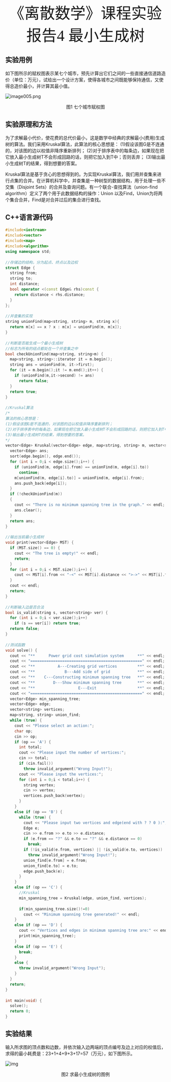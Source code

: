 <center><font face="宋体" size=10>《离散数学》课程实验报告4 最小生成树</font></center>

## 实验用例

如下图所示的赋权图表示某七个城市，预先计算出它们之间的一些直接通信道路造价（单位：万元），试给出一个设计方案，使得各城市之间既能够保持通信，又使得总造价最小，并计算其最小值。

![image005.png](.\..\pic\image005.png)
<center> 图1 七个城市赋权图 </center>

## 实验原理和方法

为了求解最小代价，使花费的总代价最小，这是数学中经典的求解最小(费用)生成树的算法。我们采用Kruskal算法，此算法的核心思想是：
(1)假设该图G是不连通的，对该图的边以权值非降序重新排列；
(2)对于排序表中的每条边，如果现在把它放入最小生成树T不会形成回路的话，则把它加入到T中；否则丢弃；
(3)输出最小生成树T的结果，得到想要的答案。

Kruskal算法是基于贪心的思想得到的。为实现Kruskal算法，我们用并查集来进行点集的合并。在计算机科学中，并查集是一种树型的数据结构，用于处理一些不交集（Disjoint Sets）的合并及查询问题。有一个联合-查找算法（union-find algorithm）定义了两个用于此数据结构的操作：Union 以及Find，Union为将两个集合合并，Find是对合并过后的集合进行查找。

## C++语言源代码
```c++
#include<iostream>
#include<vector>
#include<map>
#include<algorithm>
using namespace std;

//存储边的结构，分为起点、终点以及边权
struct Edge {
  string from;
  string to;
  int distance;
  bool operator <(const Edge& rhs)const {
    return distance < rhs.distance;
  }
};

//并查集的实现
string unionFind(map<string, string> m, string x){
  return m[x] == x ? x : m[x] = unionFind(m, m[x]);
}

//判断是否能生成一个最小生成树
//标志为所有的结点都处在一个并查集之中
bool checkUnionFind(map<string, string>m) {
  map<string, string>::iterator it = m.begin();
  string ans = unionFind(m, it->first);
  for (it = m.begin();it != m.end();it++) {
    if (unionFind(m,it->second) != ans)
      return false;
  }
  return true;
}

//Kruskal算法
/*
算法的核心思想是：
(1)假设该图G是不连通的，对该图的边以权值非降序重新排列；
(2)对于排序表中的每条边，如果现在把它放入最小生成树T不会形成回路的话，则把它加入到T中；否则丢弃；
(3)输出最小生成树T的结果，得到想要的答案。
*/
vector<Edge> Kruskal(vector<Edge> edge, map<string, string> m, vector<string> vertex) {
  vector<Edge> ans;
  sort(edge.begin(), edge.end());
  for (int i = 0;i < edge.size();i++) {
    if (unionFind(m, edge[i].from) == unionFind(m, edge[i].to))
      continue;
    m[unionFind(m, edge[i].to)] = unionFind(m, edge[i].from);
    ans.push_back(edge[i]);
  }
  if (!checkUnionFind(m))
  {
    cout << "There is no minimum spanning tree in the graph." << endl;
    ans.clear();
  }
  return ans;
}

//输出当前最小生成树
void print(vector<Edge> MST) {
  if (MST.size() == 0) {
    cout << "The tree is empty!" << endl;
    return;
  }
  for (int i = 0;i < MST.size();i++) {
    cout << MST[i].from << "-<" << MST[i].distance << ">->" << MST[i].to << "      ";
  }
  cout << endl;
  return;
}

//判断输入边是否合法
bool is_valid(string s, vector<string> ver) {
  for (int i = 0;i < ver.size();i++)
    if (s == ver[i]) return true;
  return false;
}

//测试函数
void solve() {
  cout << "**      Power grid cost simulation system      **" << endl;
  cout << "=================================================" << endl;
  cout << "**          A---Creating grid vertices         **" << endl;
  cout << "**             B---Add side of grid            **" << endl;
  cout << "**    C---Constructing minimum spanning tree   **" << endl;
  cout << "**        D---Show minimum spanning tree       **" << endl;
  cout << "**                   E---Exit                  **" << endl;
  cout << "=================================================" << endl;
  vector<Edge> min_spanning_tree;
  vector<Edge> edge;
  vector<string> vertices;
  map<string, string> union_find;
  while (true) {
    cout << "Please select an action:";
    char op;
    cin >> op;
    if (op == 'A') {
      int total;
      cout << "Please input the number of vertices:";
      cin >> total;
      if (cin.fail())
        throw invalid_argument("Wrong Input!");
      cout << "Please input the vertices:";
      for (int i = 0;i < total;i++) {
        string vertex;
        cin >> vertex;
        vertices.push_back(vertex);
      }
    }
    else if (op == 'B') {
      while (true) {
        cout << "Please input two vertices and edge(end with ? ? 0 ):";
        Edge e;
        cin >> e.from >> e.to >> e.distance;
        if (e.from == "?" && e.to == "?" && e.distance == 0)
          break;
        if (!is_valid(e.from, vertices) || !is_valid(e.to, vertices))
          throw invalid_argument("Wrong Input!");
        union_find[e.from] = e.from;
        union_find[e.to] = e.to;
        edge.push_back(e);
      }
    }
    else if (op == 'C') {
      //Kruskal
      min_spanning_tree = Kruskal(edge, union_find, vertices);

      if(min_spanning_tree.size()!=0)
        cout << "Minimum spanning tree generated!" << endl;
    }
    else if (op == 'D') {
      cout << "Vertices and edges in minimum spanning tree are:" << endl;
      print(min_spanning_tree);
    }
    else if (op == 'E') {
      break;
    }
    else {
      throw invalid_argument("Wrong Input");
    }
  }
  return;
}

int main(void) {
  solve();
  return 0;
}
```

## 实验结果
输入所求图的顶点数和边数，并依次输入边两端的顶点编号及边上对应的权值后，求得的最小耗费是：23+1+4+9+3+17=57（万元），如下图所示。

![img](.\..\pic\image006.png)
<center>图2 求最小生成树的图例</center>

